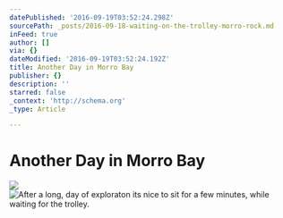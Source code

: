 ```yaml
---
datePublished: '2016-09-19T03:52:24.298Z'
sourcePath: _posts/2016-09-18-waiting-on-the-trolley-morro-rock.md
inFeed: true
author: []
via: {}
dateModified: '2016-09-19T03:52:24.192Z'
title: Another Day in Morro Bay
publisher: {}
description: ''
starred: false
_context: 'http://schema.org'
_type: Article

---
```

# Another Day in Morro Bay
![](https://the-grid-user-content.s3-us-west-2.amazonaws.com/2ffd818a-4d08-4461-b6ed-658aa84c6929.jpg)
![After a long, day of exploraton its nice to sit for a few minutes, while waiting for the trolley.](https://the-grid-user-content.s3-us-west-2.amazonaws.com/7028cc23-7233-4f78-99e6-11d9024d01f4.jpg)